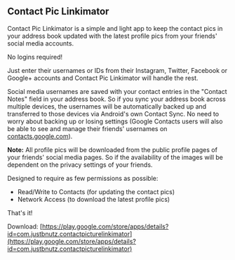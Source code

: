 ## Contact Pic Linkimator

Contact Pic Linkimator is a simple and light app to keep the contact pics in your address book updated with the latest profile pics from your friends' social media accounts. 

No logins required! 

Just enter their usernames or IDs from their Instagram, Twitter, Facebook or Google+ accounts and Contact Pic Linkimator will handle the rest.

Social media usernames are saved with your contact entries in the "Contact Notes" field in your address book. So if you sync your address book across multiple devices, the usernames will be automatically backed up and transferred to those devices via Android's own Contact Sync. No need to worry about backing up or losing settings (Google Contacts users will also be able to see and manage their friends' usernames on [contacts.google.com](https://contacts.google.com)).


**Note:** All profile pics will be downloaded from the public profile pages of your friends' social media pages. So if the availability of the images will be dependent on the privacy settings of your friends.


Designed to require as few permissions as possible:
- Read/Write to Contacts (for updating the contact pics)
- Network Access (to download the latest profile pics)

That's it!

Download: [https://play.google.com/store/apps/details?id=com.justbnutz.contactpicturelinkimator](https://play.google.com/store/apps/details?id=com.justbnutz.contactpicturelinkimator)
